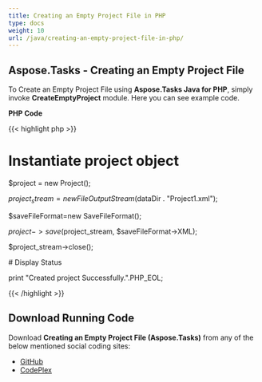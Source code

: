 ```yaml
---
title: Creating an Empty Project File in PHP
type: docs
weight: 10
url: /java/creating-an-empty-project-file-in-php/
---
```


## **Aspose.Tasks - Creating an Empty Project File**
To Create an Empty Project File using **Aspose.Tasks Java for PHP**, simply invoke **CreateEmptyProject** module. Here you can see example code.

**PHP Code**

{{< highlight php >}}

 # Instantiate project object

$project = new Project();

$project_stream =  new FileOutputStream($dataDir . "Project1.xml");

$saveFileFormat=new SaveFileFormat();

$project->save($project_stream, $saveFileFormat->XML);

$project_stream->close();

\# Display Status

print "Created project Successfully.".PHP_EOL;

{{< /highlight >}}
## **Download Running Code**
Download **Creating an Empty Project File (Aspose.Tasks)** from any of the below mentioned social coding sites:

- [GitHub](https://github.com/aspose-tasks/Aspose.Tasks-for-Java/blob/master/Plugins/Aspose_Tasks_Java_for_PHP/src/aspose/tasks/WorkingWithProjects/CreateEmptyProject.php)
- [CodePlex](https://asposetasksjavaphp.codeplex.com/SourceControl/latest#src/aspose/tasks/WorkingWithProjects/CreateEmptyProject.php)
